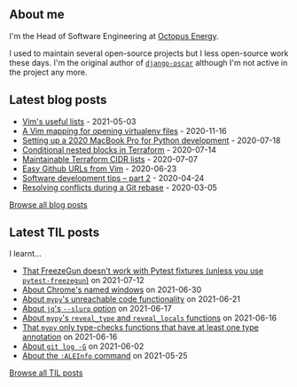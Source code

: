 ## About me
I'm the Head of Software Engineering at [Octopus Energy](https://octopus.energy/).

I used to maintain several open-source projects but I less open-source work these days. I'm the original author of [`django-oscar`](https://github.com/django-oscar/django-oscar) although I'm not active in the project any more. 
## Latest blog posts
- [Vim's useful lists](https://codeinthehole.com/tips/vim-lists/) - 2021-05-03
- [A Vim mapping for opening virtualenv files](https://codeinthehole.com/tips/a-vim-mapping-for-opening-virtualenv-files/) - 2020-11-16
- [Setting up a 2020 MacBook Pro for Python development](https://codeinthehole.com/guides/settings-up-a-2020-macbook-for-python-development/) - 2020-07-18
- [Conditional nested blocks in Terraform](https://codeinthehole.com/tips/conditional-nested-blocks-in-terraform/) - 2020-07-14
- [Maintainable Terraform CIDR lists](https://codeinthehole.com/tips/terraform-cidrs/) - 2020-07-07
- [Easy Github URLs from Vim](https://codeinthehole.com/tips/easy-github-urls-from-vim/) - 2020-06-23
- [Software development tips – part 2](https://codeinthehole.com/tips/software-development-tips-part2/) - 2020-04-24
- [Resolving conflicts during a Git rebase](https://codeinthehole.com/guides/resolving-conflicts-during-a-git-rebase/) - 2020-03-05

[Browse all blog posts](https://codeinthehole.com/writing/)
## Latest TIL posts
I learnt...
- [That FreezeGun doesn't work with Pytest fixtures (unless you use `pytest-freezegun`)](https://til.codeinthehole.com/posts/that-freezegun-doesnt-work-with-pytest-fixtures/) on 2021-07-12
- [About Chrome's named windows](https://til.codeinthehole.com/posts/about-chromes-named-windows/) on 2021-06-30
- [About `mypy`'s unreachable code functionality](https://til.codeinthehole.com/posts/about-mypys-unreachable-code-functionality/) on 2021-06-21
- [About `jq`'s `--slurp` option](https://til.codeinthehole.com/posts/about-jqs-slurp-option/) on 2021-06-17
- [About `mypy`'s `reveal_type` and `reveal_locals` functions](https://til.codeinthehole.com/posts/about-mypys-revealtype-and-reveallocals-functions/) on 2021-06-16
- [That `mypy` only type-checks functions that have at least one type annotation](https://til.codeinthehole.com/posts/that-mypy-only-typechecks-functions-that-have-at-least-one-type-annotation/) on 2021-06-16
- [About `git log -G`](https://til.codeinthehole.com/posts/about-git-log-g/) on 2021-06-02
- [About the `:ALEInfo` command](https://til.codeinthehole.com/posts/about-the-aleinfo-command/) on 2021-05-25

[Browse all TIL posts](https://til.codeinthehole.com)
